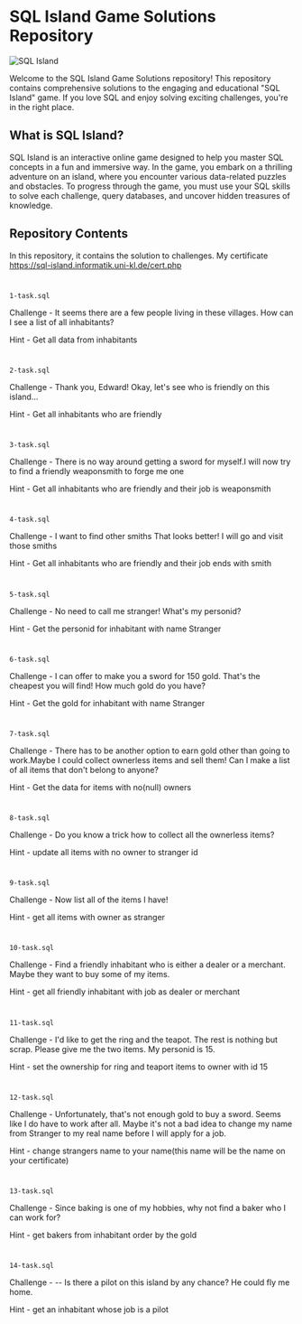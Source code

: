 
# SQL Island Game Solutions Repository

![SQL Island](https://example.com/sql_island_banner.jpg)

Welcome to the SQL Island Game Solutions repository! This repository contains comprehensive solutions to the engaging and educational "SQL Island" game. If you love SQL and enjoy solving exciting challenges, you're in the right place.

## What is SQL Island?

SQL Island is an interactive online game designed to help you master SQL concepts in a fun and immersive way. In the game, you embark on a thrilling adventure on an island, where you encounter various data-related puzzles and obstacles. To progress through the game, you must use your SQL skills to solve each challenge, query databases, and uncover hidden treasures of knowledge.

## Repository Contents

In this repository, it contains the solution to challenges. My certificate https://sql-island.informatik.uni-kl.de/cert.php

#
`1-task.sql`

Challenge - It seems there are a few people living in these villages. 
How can I see a list of all inhabitants?

Hint      - Get all data from inhabitants

#
`2-task.sql`

Challenge - Thank you, Edward! Okay, let's see who is friendly on this island...

Hint      - Get all inhabitants who are friendly

#
`3-task.sql`

Challenge - There is no way around getting a sword for myself.I will now try to find a friendly weaponsmith to forge me one

Hint      - Get all inhabitants who are friendly and their job is weaponsmith

#
`4-task.sql`

Challenge - I want to find other smiths That looks better! I will go and visit those smiths

Hint      - Get all inhabitants who are friendly and their job ends with smith

#
`5-task.sql`

Challenge - No need to call me stranger! What's my personid?

Hint      - Get the personid for inhabitant with name Stranger

#
`6-task.sql`

Challenge - I can offer to make you a sword for 150 gold. That's the cheapest you will find! How much gold do you have?

Hint      - Get the gold for inhabitant with name Stranger

#
`7-task.sql`

Challenge - There has to be another option to earn gold other than going to work.Maybe I could collect ownerless items and sell them! Can I make a list of all items that don't belong to anyone?

Hint      - Get the data for items with no(null) owners

#
`8-task.sql`

Challenge - Do you know a trick how to collect all the ownerless items?

Hint      - update all items with no owner to stranger id

#
`9-task.sql`

Challenge - Now list all of the items I have!

Hint      - get all items with owner as stranger

#
`10-task.sql`

Challenge - Find a friendly inhabitant who is either a dealer or a merchant. 
Maybe they want to buy some of my items.

Hint      - get all friendly inhabitant with job as dealer or merchant

#
`11-task.sql`

Challenge - I'd like to get the ring and the teapot. The rest is nothing but scrap.
Please give me the two items. My personid is 15.

Hint      - set the ownership for ring and teaport items to owner with id 15

#
`12-task.sql`

Challenge - Unfortunately, that's not enough gold to buy a sword. Seems like I do have to work after all. 
Maybe it's not a bad idea to change my name from Stranger to my real name before I will apply for a job.


Hint      - change strangers name to your name(this name will be the name on your certificate)

#
`13-task.sql`

Challenge - Since baking is one of my hobbies, why not find a baker who I can work for?


Hint      - get bakers from inhabitant order by the gold

#
`14-task.sql`

Challenge - -- Is there a pilot on this island by any chance? He could fly me home.


Hint      - get an inhabitant whose job is a pilot

